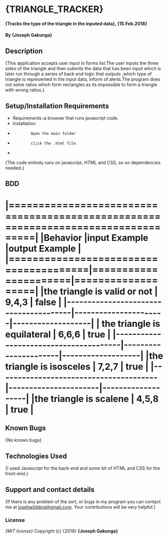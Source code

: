 # {TRIANGLE_TRACKER}
#### {Tracks the type of the triangle in the inputed data}, {15.Feb.2018}
#### By **{Joseph Gakunga}**
## Description
{This application accepts user input in forms list.The user inputs the three sides of the triangle and then submits the data that has been input which is later run through a series of back end logic that outputs ,which type of triangle is represented in the input data, inform of alerts.The program does not solve ratios which form rectangles as its impossible to form a triangle with wrong ratios.}
## Setup/Installation Requirements
* Requirements::a browser that runs javascript code.
* installation:
*             Open the main folder
*             click the .html file
*
{The code entirely runs on javascript, HTML and CSS, so no dependencies needed.}
## BDD
|==================================================================================|
|Behavior                               |input Example         |output Example     |
|=======================================|======================|===================|
|the triangle is valid or not           | 9,4,3                |        false      |     |---------------------------------------|----------------------|-------------------|
| the triangle is equilateral           |    6,6,6             |        true       |
|---------------------------------------|----------------------|-------------------|
|the triangle is isosceles              |    7,2,7             |         true      |
|---------------------------------------|----------------------|-------------------|
|the triangle is scalene                |   4,5,8              |         true      |
====================================================================================
## Known Bugs
{No known bugs}
## Technologies Used
{I used Javascript for the back-end and some bit of HTML and CSS for the front-end.}
## Support and contact details
{If there is any problem of the sort, or bugs in my program you can contact me at josehwilddog@gmail.com. Your contributions will be very helpful.}
### License
*{MIT license}*
Copyright (c) {2019} **{Joseph Gakunga}**
